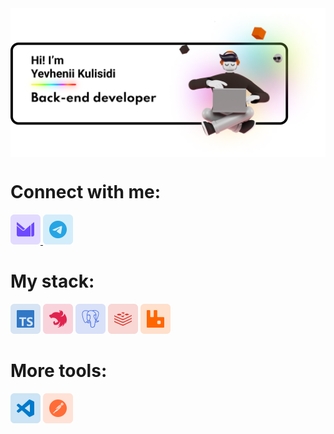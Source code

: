 <img src="images/banner.png" alt="banner" align="center" />

<h1>Connect with me:</h1>
<p>
  <a href="mailto:yevheniikulisidi@protonmail.com" target="_blank">
    <img
      src="images/icons/protonmail.png"
      alt="Proton Mail"
      height="48"
      width="48"
    />
  </a>
  <a href="https://t.me/kulisidi" target="_blank">
    <img
      src="images/icons/telegram.png"
      alt="Telegram"
      height="48"
      width="48"
    />
  </a>
</p>

<h1>My stack:</h1>
<p>
  <img
    src="images/icons/typescript.png"
    alt="TypeScript"
    height="48"
    width="48"
  />
  <img src="images/icons/nestjs.png" alt="NestJS" height="48" width="48" />
  <img
    src="images/icons/postgresql.png"
    alt="PostgreSQL"
    height="48"
    width="48"
  />
  <img src="images/icons/redis.png" alt="Redis" height="48" width="48" />
  <img src="images/icons/rabbitmq.png" alt="RabbitMQ" height="48" width="48" />
</p>

<h1>More tools:</h1>
<p>
  <img
    src="images/icons/visualstudiocode.png"
    alt="Visual Studio Code"
    height="48"
    width="48"
  />
  <img src="images/icons/postman.png" alt="Postman" height="48" width="48" />
</p>
